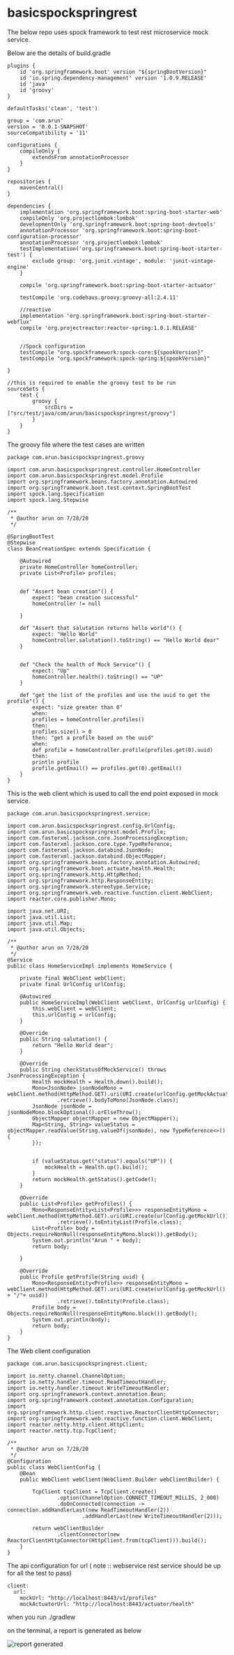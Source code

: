 # basicspockspringrest

The below repo uses spock framework to test rest microservice mock service.

Below are the details of build.gradle

    plugins {
        id 'org.springframework.boot' version "${springBootVersion}"
        id 'io.spring.dependency-management' version '1.0.9.RELEASE'
        id 'java'
        id 'groovy'
    }
    
    defaultTasks('clean', 'test')
    
    group = 'com.arun'
    version = '0.0.1-SNAPSHOT'
    sourceCompatibility = '11'
    
    configurations {
        compileOnly {
            extendsFrom annotationProcessor
        }
    }
    
    repositories {
        mavenCentral()
    }
    
    dependencies {
        implementation 'org.springframework.boot:spring-boot-starter-web'
        compileOnly 'org.projectlombok:lombok'
        developmentOnly 'org.springframework.boot:spring-boot-devtools'
        annotationProcessor 'org.springframework.boot:spring-boot-configuration-processor'
        annotationProcessor 'org.projectlombok:lombok'
        testImplementation('org.springframework.boot:spring-boot-starter-test') {
            exclude group: 'org.junit.vintage', module: 'junit-vintage-engine'
        }
    
        compile 'org.springframework.boot:spring-boot-starter-actuator'
    
        testCompile 'org.codehaus.groovy:groovy-all:2.4.11'
    
        //reactive
        implementation 'org.springframework.boot:spring-boot-starter-webflux'
        compile 'org.projectreactor:reactor-spring:1.0.1.RELEASE'
    
    
        //Spock configuration
        testCompile "org.spockframework:spock-core:${spookVersion}"
        testCompile "org.spockframework:spock-spring:${spookVersion}"
    
    }
    
    //this is required to enable the groovy test to be run
    sourceSets {
        test {
            groovy {
                srcDirs = ["src/test/java/com/arun/basicspockspringrest/groovy"]
            }
        }
    }
    
    
The groovy file where the test cases are written

    package com.arun.basicspockspringrest.groovy
    
    import com.arun.basicspockspringrest.controller.HomeController
    import com.arun.basicspockspringrest.model.Profile
    import org.springframework.beans.factory.annotation.Autowired
    import org.springframework.boot.test.context.SpringBootTest
    import spock.lang.Specification
    import spock.lang.Stepwise
    
    /**
     * @author arun on 7/28/20
     */
    
    @SpringBootTest
    @Stepwise
    class BeanCreationSpec extends Specification {
    
        @Autowired
        private HomeController homeController;
        private List<Profile> profiles;
    
    
        def "Assert bean creation"() {
            expect: "bean creation successful"
            homeController != null
    
        }
    
        def "Assert that salutation returns hello world"() {
            expect: "Hello World"
            homeController.salutation().toString() == "Hello World dear"
        }
    
    
        def "Check the health of Mock Service"() {
            expect: "Up"
            homeController.health().toString() == "UP"
        }
    
        def "get the list of the profiles and use the uuid to get the profile"() {
            expect: "size greater than 0"
            when:
            profiles = homeController.profiles()
            then:
            profiles.size() > 0
            then: "get a profile based on the uuid"
            when:
            def profile = homeController.profile(profiles.get(0).uuid)
            then:
            println profile
            profile.getEmail() == profiles.get(0).getEmail()
        }
    }


This is the web client which is used to call the end point exposed in mock service.

    package com.arun.basicspockspringrest.service;
    
    import com.arun.basicspockspringrest.config.UrlConfig;
    import com.arun.basicspockspringrest.model.Profile;
    import com.fasterxml.jackson.core.JsonProcessingException;
    import com.fasterxml.jackson.core.type.TypeReference;
    import com.fasterxml.jackson.databind.JsonNode;
    import com.fasterxml.jackson.databind.ObjectMapper;
    import org.springframework.beans.factory.annotation.Autowired;
    import org.springframework.boot.actuate.health.Health;
    import org.springframework.http.HttpMethod;
    import org.springframework.http.ResponseEntity;
    import org.springframework.stereotype.Service;
    import org.springframework.web.reactive.function.client.WebClient;
    import reactor.core.publisher.Mono;
    
    import java.net.URI;
    import java.util.List;
    import java.util.Map;
    import java.util.Objects;
    
    /**
     * @author arun on 7/28/20
     */
    @Service
    public class HomeServiceImpl implements HomeService {
    
        private final WebClient webClient;
        private final UrlConfig urlConfig;
    
        @Autowired
        public HomeServiceImpl(WebClient webClient, UrlConfig urlConfig) {
            this.webClient = webClient;
            this.urlConfig = urlConfig;
        }
    
        @Override
        public String salutation() {
            return "Hello World dear";
        }
    
        @Override
        public String checkStatusOfMockService() throws JsonProcessingException {
            Health mockHealth = Health.down().build();
            Mono<JsonNode> jsonNodeMono = webClient.method(HttpMethod.GET).uri(URI.create(urlConfig.getMockActuatorUrl()))
                    .retrieve().bodyToMono(JsonNode.class);
            JsonNode jsonNode = jsonNodeMono.blockOptional().orElseThrow();
            ObjectMapper objectMapper = new ObjectMapper();
            Map<String, String> valueStatus = objectMapper.readValue(String.valueOf(jsonNode), new TypeReference<>() {
            });
    
    
            if (valueStatus.get("status").equals("UP")) {
                mockHealth = Health.up().build();
            }
            return mockHealth.getStatus().getCode();
        }
    
        @Override
        public List<Profile> getProfiles() {
            Mono<ResponseEntity<List<Profile>>> responseEntityMono = webClient.method(HttpMethod.GET).uri(URI.create(urlConfig.getMockUrl()))
                    .retrieve().toEntityList(Profile.class);
            List<Profile> body = Objects.requireNonNull(responseEntityMono.block()).getBody();
            System.out.println("Arun " + body);
            return body;
    
        }
    
        @Override
        public Profile getProfile(String uuid) {
            Mono<ResponseEntity<Profile>> responseEntityMono = webClient.method(HttpMethod.GET).uri(URI.create(urlConfig.getMockUrl() + "/"+ uuid))
                    .retrieve().toEntity(Profile.class);
            Profile body = Objects.requireNonNull(responseEntityMono.block()).getBody();
            System.out.println(body);
            return body;
        }
    }


The Web client configuration

    package com.arun.basicspockspringrest.client;
    
    import io.netty.channel.ChannelOption;
    import io.netty.handler.timeout.ReadTimeoutHandler;
    import io.netty.handler.timeout.WriteTimeoutHandler;
    import org.springframework.context.annotation.Bean;
    import org.springframework.context.annotation.Configuration;
    import org.springframework.http.client.reactive.ReactorClientHttpConnector;
    import org.springframework.web.reactive.function.client.WebClient;
    import reactor.netty.http.client.HttpClient;
    import reactor.netty.tcp.TcpClient;
    
    /**
     * @author arun on 7/28/20
     */
    @Configuration
    public class WebClientConfig {
        @Bean
        public WebClient webClient(WebClient.Builder webClientBuilder) {
    
            TcpClient tcpClient = TcpClient.create()
                    .option(ChannelOption.CONNECT_TIMEOUT_MILLIS, 2_000)
                    .doOnConnected(connection -> connection.addHandlerLast(new ReadTimeoutHandler(2))
                            .addHandlerLast(new WriteTimeoutHandler(2)));
    
            return webClientBuilder
                    .clientConnector(new ReactorClientHttpConnector(HttpClient.from(tcpClient))).build();
        }
    }


The api configuration for url ( note :: webservice rest service should be up for all the test to pass)
    
    client:
      url:
        mockUrl: "http://localhost:8443/v1/profiles"
        mockActuatorUrl: "http://localhost:8443/actuator/health"


when you run ./gradlew 

on the terminal, a report is generated as below

![report generated](https://github.com/arun786/basicspockspringrest/blob/master/src/main/resources/image/Screen%20Shot%202020-07-28%20at%209.50.38%20PM.png)

